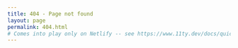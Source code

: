 ```yaml
---
title: 404 - Page not found
layout: page
permalink: 404.html
# Comes into play only on Netlify -- see https://www.11ty.dev/docs/quicktips/not-found/
---
```

